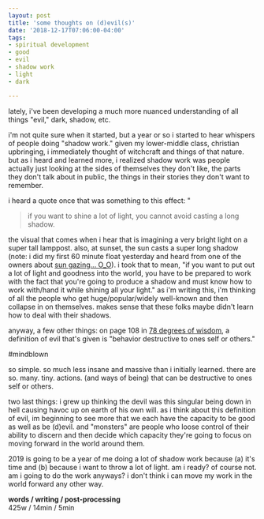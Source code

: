```yaml
---
layout: post
title: 'some thoughts on (d)evil(s)'
date: '2018-12-17T07:06:00-04:00'
tags:
- spiritual development
- good
- evil
- shadow work
- light
- dark

--- 
```


lately, i've been developing a much more nuanced understanding of all things "evil," dark, shadow, etc. 

i'm not quite sure when it started, but a year or so i started to hear whispers of people doing "shadow work." given my lower-middle class, christian upbringing, i immediately thought of witchcraft and things of that nature. but as i heard and learned more, i realized shadow work was people actually just looking at the sides of themselves they don't like, the parts they don't talk about in public, the things in their stories they don't want to remember. 

i heard a quote once that was something to this effect: "

> if you want to shine a lot of light, you cannot avoid casting a long shadow.

the visual that comes when i hear that is imagining a very bright light on a super tall lamppost. also, at sunset, the sun casts a super long shadow (note: i did my first 60 minute float yesterday and heard from one of the owners about [sun gazing... O_O](https://medium.com/inspirechangegrow/sun-gazing-explore-and-empower-yourself-with-the-healing-powers-of-the-sun-19d6eea78a61)). i took that to mean, "if you want to put out a lot of light and goodness into the world, you have to be prepared to work with the fact that you're going to produce a shadow and must know how to work with/hand it while shining all your light." as i'm writing this, i'm thinking of all the people who get huge/popular/widely well-known and then collapse in on themselves. makes sense that these folks maybe didn't learn how to deal with their shadows. 

anyway, a few other things: on page 108 in [78 degrees of wisdom](https://www.goodreads.com/book/show/344574.Seventy_Eight_Degrees_of_Wisdom), a definition of evil that's given is "behavior destructive to ones self or others." 

\#mindblown

so simple. so much less insane and massive than i initially learned. there are so. many. tiny. actions. (and ways of being) that can be destructive to ones self or others. 

two last things: i grew up thinking the devil was this singular being down in hell causing havoc up on earth of his own will. as i think about this definition of evil, im beginning to see more that we each have the capacity to be good as well as be (d)evil. and "monsters" are people who loose control of their ability to discern and then decide which capacity they're going to focus on moving forward in the world around them. 

2019 is going to be a year of me doing a lot of shadow work because (a) it's time and (b) because i want to throw a lot of light. am i ready? of course not. am i going to do the work anyways? i don't think i can move my work in the world forward any other way.

<!-- hyperlink bank -->


<!-- &#042; = asterisk -->
<!-- &#039; = single quote '-->

**words / writing / post-processing**  
425w / 14min / 5min